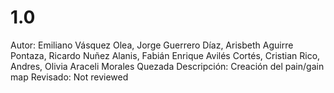 # 1.0

Autor: Emiliano Vásquez Olea, Jorge Guerrero Díaz, Arisbeth Aguirre Pontaza, Ricardo Nuñez Alanis, Fabián Enrique Avilés Cortés, Cristian Rico, Andres, Olivia Araceli Morales Quezada
Descripción: Creación del pain/gain map
Revisado: Not reviewed